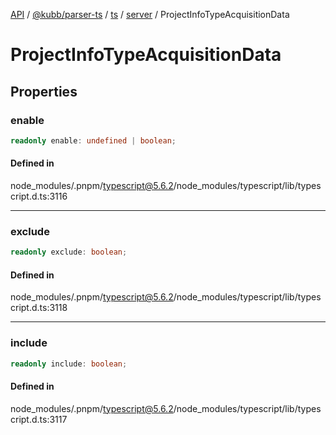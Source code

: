 [API](../../../../../../../packages.md) / [@kubb/parser-ts](../../../../../index.md) / [ts](../../../index.md) / [server](../index.md) / ProjectInfoTypeAcquisitionData

# ProjectInfoTypeAcquisitionData

## Properties

### enable

```ts
readonly enable: undefined | boolean;
```

#### Defined in

node\_modules/.pnpm/typescript@5.6.2/node\_modules/typescript/lib/typescript.d.ts:3116

***

### exclude

```ts
readonly exclude: boolean;
```

#### Defined in

node\_modules/.pnpm/typescript@5.6.2/node\_modules/typescript/lib/typescript.d.ts:3118

***

### include

```ts
readonly include: boolean;
```

#### Defined in

node\_modules/.pnpm/typescript@5.6.2/node\_modules/typescript/lib/typescript.d.ts:3117
